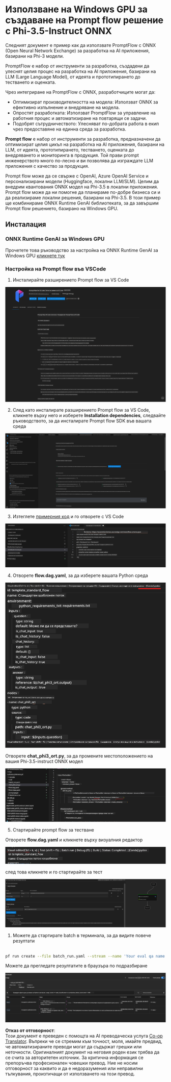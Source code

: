 <!--
CO_OP_TRANSLATOR_METADATA:
{
  "original_hash": "92e7dac1e5af0dd7c94170fdaf6860fe",
  "translation_date": "2025-05-09T18:55:30+00:00",
  "source_file": "md/02.Application/01.TextAndChat/Phi3/UsingPromptFlowWithONNX.md",
  "language_code": "bg"
}
-->
# Използване на Windows GPU за създаване на Prompt flow решение с Phi-3.5-Instruct ONNX

Следният документ е пример как да използвате PromptFlow с ONNX (Open Neural Network Exchange) за разработка на AI приложения, базирани на Phi-3 модели.

PromptFlow е набор от инструменти за разработка, създадени да улеснят целия процес на разработка на AI приложения, базирани на LLM (Large Language Model), от идеята и прототипирането до тестването и оценката.

Чрез интегриране на PromptFlow с ONNX, разработчиците могат да:

- Оптимизират производителността на модела: Използват ONNX за ефективно изпълнение и внедряване на модела.
- Опростят разработката: Използват PromptFlow за управление на работния процес и автоматизиране на повтарящи се задачи.
- Подобрят сътрудничеството: Улесняват по-добрата работа в екип чрез предоставяне на единна среда за разработка.

**Prompt flow** е набор от инструменти за разработка, предназначени да оптимизират целия цикъл на разработка на AI приложения, базирани на LLM, от идеята, прототипирането, тестването, оценката до внедряването и мониторинга в продукция. Той прави prompt инженерството много по-лесно и ви позволява да изграждате LLM приложения с качество за продукция.

Prompt flow може да се свърже с OpenAI, Azure OpenAI Service и персонализирани модели (Huggingface, локални LLM/SLM). Целим да внедрим квантования ONNX модел на Phi-3.5 в локални приложения. Prompt flow може да ни помогне да планираме по-добре бизнеса си и да реализираме локални решения, базирани на Phi-3.5. В този пример ще комбинираме ONNX Runtime GenAI библиотеката, за да завършим Prompt flow решението, базирано на Windows GPU.

## **Инсталация**

### **ONNX Runtime GenAI за Windows GPU**

Прочетете това ръководство за настройка на ONNX Runtime GenAI за Windows GPU [кликнете тук](./ORTWindowGPUGuideline.md)

### **Настройка на Prompt flow във VSCode**

1. Инсталирайте разширението Prompt flow за VS Code

![pfvscode](../../../../../../translated_images/pfvscode.79f42ae5dd93ed35c19d6d978ae75831fef40e0b8440ee48b893b5a0597d2260.bg.png)

2. След като инсталирате разширението Prompt flow за VS Code, кликнете върху него и изберете **Installation dependencies**, следвайте ръководството, за да инсталирате Prompt flow SDK във вашата среда

![pfsetup](../../../../../../translated_images/pfsetup.0c82d99c7760aac29833b37faf4329e67e22279b1c5f37a73724dfa9ebaa32ee.bg.png)

3. Изтеглете [примерния код](../../../../../../code/09.UpdateSamples/Aug/pf/onnx_inference_pf) и го отворете с VS Code

![pfsample](../../../../../../translated_images/pfsample.7bf40b133a558d86356dd6bc0e480bad2659d9c5364823dae9b3e6784e6f2d25.bg.png)

4. Отворете **flow.dag.yaml**, за да изберете вашата Python среда

![pfdag](../../../../../../translated_images/pfdag.c5eb356fa3a96178cd594de9a5da921c4bbe646a9946f32aa20d344ccbeb51a0.bg.png)

   Отворете **chat_phi3_ort.py**, за да промените местоположението на вашия Phi-3.5-instruct ONNX модел

![pfphi](../../../../../../translated_images/pfphi.fff4b0afea47c92c8481174dbf3092823906fca5b717fc642f78947c3e5bbb39.bg.png)

5. Стартирайте prompt flow за тестване

Отворете **flow.dag.yaml** и кликнете върху визуалния редактор

![pfv](../../../../../../translated_images/pfv.7af6ecd65784a98558b344ba69b5ba6233876823fb435f163e916a632394fc1e.bg.png)

след това кликнете и го стартирайте за тест

![pfflow](../../../../../../translated_images/pfflow.9697e0fda67794bb0cf4b78d52e6f5a42002eec935bc2519933064afbbdd34f0.bg.png)

1. Можете да стартирате batch в терминала, за да видите повече резултати


```bash

pf run create --file batch_run.yaml --stream --name 'Your eval qa name'    

```

Можете да прегледате резултатите в браузъра по подразбиране


![pfresult](../../../../../../translated_images/pfresult.972eb57dd5bec646e1aa01148991ba8959897efea396e42cf9d7df259444878d.bg.png)

**Отказ от отговорност**:  
Този документ е преведен с помощта на AI преводаческа услуга [Co-op Translator](https://github.com/Azure/co-op-translator). Въпреки че се стремим към точност, моля, имайте предвид, че автоматизираните преводи могат да съдържат грешки или неточности. Оригиналният документ на неговия роден език трябва да се счита за авторитетен източник. За критична информация се препоръчва професионален човешки превод. Ние не носим отговорност за каквито и да е недоразумения или неправилни тълкувания, произтичащи от използването на този превод.
